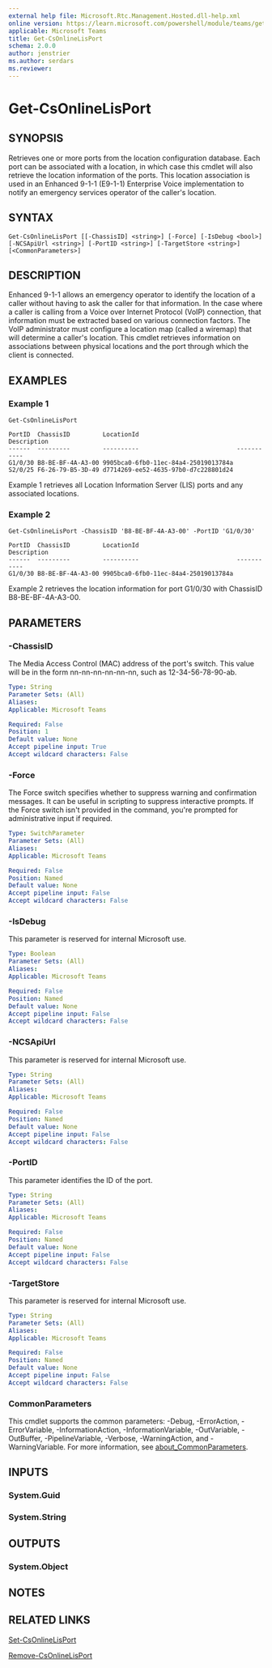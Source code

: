 ```yaml
---
external help file: Microsoft.Rtc.Management.Hosted.dll-help.xml
online version: https://learn.microsoft.com/powershell/module/teams/get-csonlinelisport
applicable: Microsoft Teams
title: Get-CsOnlineLisPort
schema: 2.0.0
author: jenstrier
ms.author: serdars
ms.reviewer:
---
```


# Get-CsOnlineLisPort

## SYNOPSIS
Retrieves one or more ports from the location configuration database. Each port can be associated with a location, in which case this cmdlet will also retrieve the location information of the ports. This location association is used in an Enhanced 9-1-1 (E9-1-1) Enterprise Voice implementation to notify an emergency services operator of the caller's location.

## SYNTAX

```
Get-CsOnlineLisPort [[-ChassisID] <string>] [-Force] [-IsDebug <bool>] [-NCSApiUrl <string>] [-PortID <string>] [-TargetStore <string>] [<CommonParameters>]
```

## DESCRIPTION
Enhanced 9-1-1 allows an emergency operator to identify the location of a caller without having to ask the caller for that information. In the case where a caller is calling from a Voice over Internet Protocol (VoIP) connection, that information must be extracted based on various connection factors. The VoIP administrator must configure a location map (called a wiremap) that will determine a caller's location. This cmdlet retrieves information on associations between physical locations and the port through which the client is connected.

## EXAMPLES

### Example 1
```
Get-CsOnlineLisPort
```
```output
PortID  ChassisID         LocationId                           Description
------  ---------         ----------                           -----------
G1/0/30 B8-BE-BF-4A-A3-00 9905bca0-6fb0-11ec-84a4-25019013784a
S2/0/25 F6-26-79-B5-3D-49 d7714269-ee52-4635-97b0-d7c228801d24
```

Example 1 retrieves all Location Information Server (LIS) ports and any associated locations.

### Example 2
```
Get-CsOnlineLisPort -ChassisID 'B8-BE-BF-4A-A3-00' -PortID 'G1/0/30'
```
```output
PortID  ChassisID         LocationId                           Description
------  ---------         ----------                           -----------
G1/0/30 B8-BE-BF-4A-A3-00 9905bca0-6fb0-11ec-84a4-25019013784a
```

Example 2 retrieves the location information for port G1/0/30 with ChassisID B8-BE-BF-4A-A3-00.

## PARAMETERS

### -ChassisID
The Media Access Control (MAC) address of the port's switch. This value will be in the form nn-nn-nn-nn-nn-nn, such as 12-34-56-78-90-ab.

```yaml
Type: String
Parameter Sets: (All)
Aliases:
Applicable: Microsoft Teams

Required: False
Position: 1
Default value: None
Accept pipeline input: True
Accept wildcard characters: False
```

### -Force
The Force switch specifies whether to suppress warning and confirmation messages.
It can be useful in scripting to suppress interactive prompts.
If the Force switch isn't provided in the command, you're prompted for administrative input if required.

```yaml
Type: SwitchParameter
Parameter Sets: (All)
Aliases:
Applicable: Microsoft Teams

Required: False
Position: Named
Default value: None
Accept pipeline input: False
Accept wildcard characters: False
```

### -IsDebug
This parameter is reserved for internal Microsoft use.

```yaml
Type: Boolean
Parameter Sets: (All)
Aliases:
Applicable: Microsoft Teams

Required: False
Position: Named
Default value: None
Accept pipeline input: False
Accept wildcard characters: False
```

### -NCSApiUrl
This parameter is reserved for internal Microsoft use.

```yaml
Type: String
Parameter Sets: (All)
Aliases:
Applicable: Microsoft Teams

Required: False
Position: Named
Default value: None
Accept pipeline input: False
Accept wildcard characters: False
```

### -PortID
This parameter identifies the ID of the port.

```yaml
Type: String
Parameter Sets: (All)
Aliases:
Applicable: Microsoft Teams

Required: False
Position: Named
Default value: None
Accept pipeline input: False
Accept wildcard characters: False
```

### -TargetStore
This parameter is reserved for internal Microsoft use.

```yaml
Type: String
Parameter Sets: (All)
Aliases:
Applicable: Microsoft Teams

Required: False
Position: Named
Default value: None
Accept pipeline input: False
Accept wildcard characters: False
```

### CommonParameters
This cmdlet supports the common parameters: -Debug, -ErrorAction, -ErrorVariable, -InformationAction, -InformationVariable, -OutVariable, -OutBuffer, -PipelineVariable, -Verbose, -WarningAction, and -WarningVariable. For more information, see [about_CommonParameters](https://go.microsoft.com/fwlink/?LinkID=113216).

## INPUTS

### System.Guid

### System.String

## OUTPUTS

### System.Object

## NOTES

## RELATED LINKS

[Set-CsOnlineLisPort](https://learn.microsoft.com/powershell/module/teams/set-csonlinelisport)

[Remove-CsOnlineLisPort](https://learn.microsoft.com/powershell/module/teams/remove-csonlinelisport)
